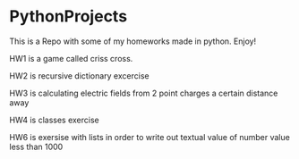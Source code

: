 # PythonProjects

This is a Repo with some of my homeworks made in python. Enjoy! 

HW1 is a game called criss cross.

HW2 is recursive dictionary excercise

HW3 is calculating electric fields from 2 point charges a certain distance away 

HW4 is classes exercise

HW6 is exersise with lists in order to write out textual value of number value less than 1000
